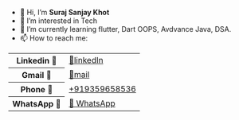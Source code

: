 - 👋 Hi, I’m <b>Suraj Sanjay Khot</b>
- 👀 I’m interested in Tech
- 🌱 I’m currently learning flutter, Dart OOPS, Avdvance Java, DSA.
- 📫 How to reach me:
<table>
    <tr>
        <th>Linkedin 🔗</th>
        <td><a href="https://www.linkedin.com/in/khot-suraj">🔗linkedIn</a></td>
    </tr>
    <tr>
        <th>Gmail 📧</th>
        <td><a href="mailto:khotsuraj019@gmail.com">🔗mail</a></td>
    </tr>
     <tr>
        <th>Phone 📲 </th>
        <td><a href="tel:+919359658536">+919359658536</a></td>
    </tr>
    <tr>
        <th>WhatsApp 📧</th>
        <td><a href="Wa.me/+919359658536">🔗 WhatsApp</a></td>
    </tr>
</table>

       
  

